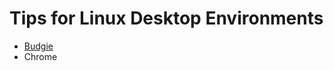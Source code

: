# Tips for Linux Desktop Environments

* [Budgie](https://github.com/eam-00/Linux-Notes/blob/main/Desktop-Environments/Budgie.md)
* Chrome

